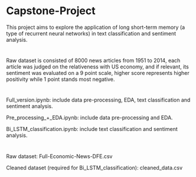 # Capstone-Project
This project aims to explore the application of long short-term memory (a type of recurrent neural networks) in text classification and sentiment analysis.

#
Raw dataset is consisted of 8000 news articles from 1951 to 2014, each article was judged on the relativeness with US economy, and if relevant, its sentiment was evaluated on a 9 point scale, higher score represents higher positivity while 1 point stands most negative.

#
Full_version.ipynb: include data pre-processing, EDA, text classification and sentiment analysis.

Pre_processing_+_EDA.ipynb: include data pre-processing and EDA.

Bi_LSTM_classification.ipynb: include text classification and sentiment analysis.

#
Raw dataset: Full-Economic-News-DFE.csv

Cleaned dataset (required for Bi_LSTM_classification): cleaned_data.csv
